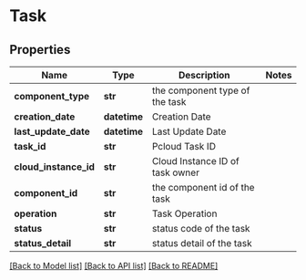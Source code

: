 # Task

## Properties
Name | Type | Description | Notes
------------ | ------------- | ------------- | -------------
**component_type** | **str** | the component type of the task | 
**creation_date** | **datetime** | Creation Date | 
**last_update_date** | **datetime** | Last Update Date | 
**task_id** | **str** | Pcloud Task ID | 
**cloud_instance_id** | **str** | Cloud Instance ID of task owner | 
**component_id** | **str** | the component id of the task | 
**operation** | **str** | Task Operation | 
**status** | **str** | status code of the task | 
**status_detail** | **str** | status detail of the task | 

[[Back to Model list]](../README.md#documentation-for-models) [[Back to API list]](../README.md#documentation-for-api-endpoints) [[Back to README]](../README.md)


